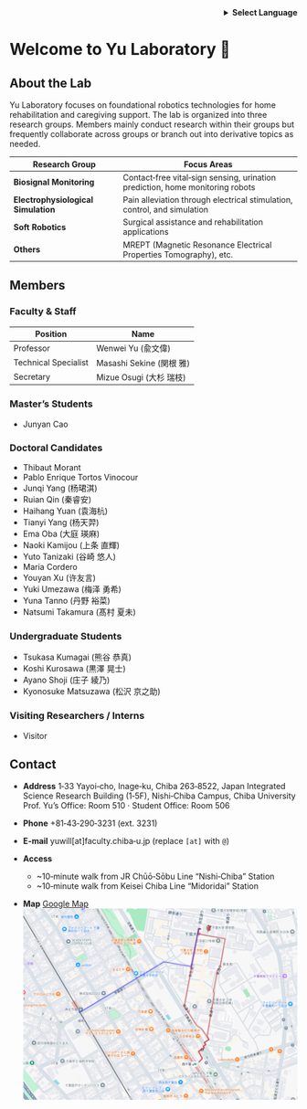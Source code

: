 <!-- Language selector -->

<div align="right">
  <details>
    <summary><strong>Select Language</strong></summary>
    <p>
      <a href="README.ja.md">日本語</a><br>
      <a href="README.zh.md">中文</a>
    </p>
  </details>
</div>

# Welcome to Yu Laboratory 🎉

## About the Lab

Yu Laboratory focuses on foundational robotics technologies for home rehabilitation and caregiving support. The lab is organized into three research groups. Members mainly conduct research within their groups but frequently collaborate across groups or branch out into derivative topics as needed.

| Research Group                      | Focus Areas                                                                   |
| ----------------------------------- | ----------------------------------------------------------------------------- |
| **Biosignal Monitoring**            | Contact‑free vital‑sign sensing, urination prediction, home monitoring robots |
| **Electrophysiological Simulation** | Pain alleviation through electrical stimulation, control, and simulation      |
| **Soft Robotics**                   | Surgical assistance and rehabilitation applications                           |
| **Others**                          | MREPT (Magnetic Resonance Electrical Properties Tomography), etc.             |

## Members

### Faculty & Staff

| Position             | Name                  |
| -------------------- | --------------------- |
| Professor            | Wenwei Yu (兪文偉)       |
| Technical Specialist | Masashi Sekine (関根 雅) |
| Secretary            | Mizue Osugi (大杉 瑞枝)   |

### Master’s Students

* Junyan Cao

### Doctoral Candidates

* Thibaut Morant
* Pablo Enrique Tortos Vinocour
* Junqi Yang (杨珺淇)
* Ruian Qin (秦睿安)
* Haihang Yuan (袁海杭)
* Tianyi Yang (杨天羿)
* Ema Oba (大庭 瑛麻)
* Naoki Kamijou (上条 直輝)
* Yuto Tanizaki (谷崎 悠人)
* Maria Cordero
* Youyan Xu (许友言)
* Yuki Umezawa (梅泽 勇希)
* Yuna Tanno (丹野 裕菜)
* Natsumi Takamura (髙村 夏未)

### Undergraduate Students

* Tsukasa Kumagai (熊谷 恭真)
* Koshi Kurosawa (黒澤 晃士)
* Ayano Shoji (庄子 綾乃)
* Kyonosuke Matsuzawa (松沢 京之助)

### Visiting Researchers / Interns

* Visitor

## Contact

* **Address**
  1‑33 Yayoi‑cho, Inage‑ku, Chiba 263‑8522, Japan
  Integrated Science Research Building (1‑5F), Nishi‑Chiba Campus, Chiba University
  Prof. Yu’s Office: Room 510 · Student Office: Room 506
* **Phone** +81‑43‑290‑3231 (ext. 3231)
* **E‑mail** yuwill\[at]faculty.chiba‑u.jp (replace `[at]` with `@`)
* **Access**

  * \~10‑minute walk from JR Chūō‑Sōbu Line “Nishi‑Chiba” Station
  * \~10‑minute walk from Keisei Chiba Line “Midoridai” Station
* **Map** [Google Map](https://www.google.com/maps/d/u/0/viewer?mid=12scAzojhL9GfQjTKM94JG1AZhD0&femb=1&ll=35.625353043057785%2C140.10115050000002&z=17) <img src="docs/img/yu_lab_access.png" alt="Walking routes from Nishi‑Chiba and Midoridai Stations to Yu Laboratory" width="600" />
